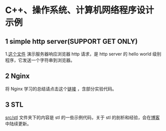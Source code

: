 # C++、操作系统、计算机网络程序设计示例

## 1 simple http server(SUPPORT GET ONLY)

1.[这个文件](./src/simple_http_server/server1_response_browser.cpp) 演示服务器响应浏览器 http 请求，是 http server 的 hello world 级别程序，它发送一个字符串到浏览器。

## 2 Nginx

将 Nginx 学习的总结请点击这个[链接](https://github.com/hanxinle/X-Nginx) ，含部分实验代码。


## 3 STL

[src/stl](./src/stl/) 文件夹下的内容是 stl 的一些示例代码，关于 stl 的剖析和经验，会在[博客](https://hanxinle.github.io)中陆续更新。